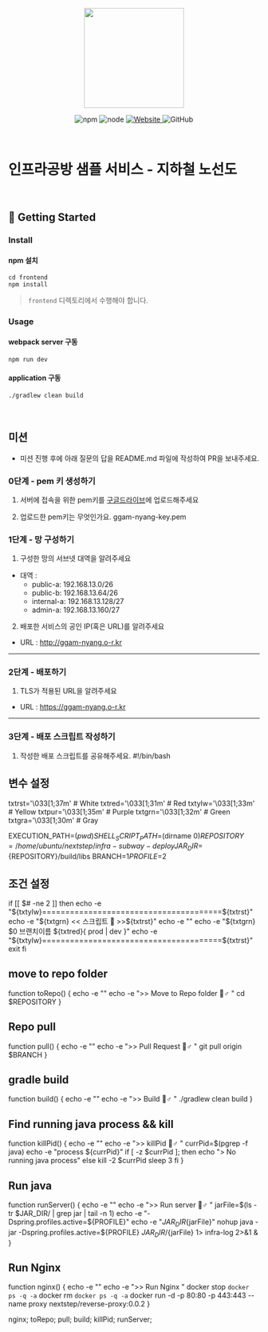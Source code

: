 <p align="center">
    <img width="200px;" src="https://raw.githubusercontent.com/woowacourse/atdd-subway-admin-frontend/master/images/main_logo.png"/>
</p>
<p align="center">
  <img alt="npm" src="https://img.shields.io/badge/npm-%3E%3D%205.5.0-blue">
  <img alt="node" src="https://img.shields.io/badge/node-%3E%3D%209.3.0-blue">
  <a href="https://edu.nextstep.camp/c/R89PYi5H" alt="nextstep atdd">
    <img alt="Website" src="https://img.shields.io/website?url=https%3A%2F%2Fedu.nextstep.camp%2Fc%2FR89PYi5H">
  </a>
  <img alt="GitHub" src="https://img.shields.io/github/license/next-step/atdd-subway-service">
</p>

<br>

# 인프라공방 샘플 서비스 - 지하철 노선도

<br>

## 🚀 Getting Started

### Install
#### npm 설치
```
cd frontend
npm install
```
> `frontend` 디렉토리에서 수행해야 합니다.

### Usage
#### webpack server 구동
```
npm run dev
```
#### application 구동
```
./gradlew clean build
```
<br>

## 미션

* 미션 진행 후에 아래 질문의 답을 README.md 파일에 작성하여 PR을 보내주세요.

### 0단계 - pem 키 생성하기

1. 서버에 접속을 위한 pem키를 [구글드라이브](https://drive.google.com/drive/folders/1dZiCUwNeH1LMglp8dyTqqsL1b2yBnzd1?usp=sharing)에 업로드해주세요

2. 업로드한 pem키는 무엇인가요. ggam-nyang-key.pem

### 1단계 - 망 구성하기
1. 구성한 망의 서브넷 대역을 알려주세요
- 대역 :
  - public-a: 192.168.13.0/26
  - public-b: 192.168.13.64/26
  - internal-a: 192.168.13.128/27
  - admin-a: 192.168.13.160/27

2. 배포한 서비스의 공인 IP(혹은 URL)를 알려주세요
- URL : http://ggam-nyang.o-r.kr



---

### 2단계 - 배포하기
1. TLS가 적용된 URL을 알려주세요

- URL : https://ggam-nyang.o-r.kr

---

### 3단계 - 배포 스크립트 작성하기

1. 작성한 배포 스크립트를 공유해주세요.
   #!/bin/bash

## 변수 설정

txtrst='\033[1;37m' # White
txtred='\033[1;31m' # Red
txtylw='\033[1;33m' # Yellow
txtpur='\033[1;35m' # Purple
txtgrn='\033[1;32m' # Green
txtgra='\033[1;30m' # Gray

EXECUTION_PATH=$(pwd)
SHELL_SCRIPT_PATH=$(dirname $0)
REPOSITORY=/home/ubuntu/nextstep/infra-subway-deploy
JAR_DIR=${REPOSITORY}/build/libs
BRANCH=$1
PROFILE=$2

## 조건 설정
if [[ $# -ne 2 ]]
then
echo -e "${txtylw}=======================================${txtrst}"
echo -e "${txtgrn}  << 스크립트 🧐 >>${txtrst}"
echo -e ""
echo -e "${txtgrn} $0 브랜치이름 ${txtred}{ prod | dev }"
echo -e "${txtylw}=======================================${txtrst}"
exit
fi
## move to repo folder
function toRepo() {
echo -e ""
echo -e ">> Move to Repo folder 🏃♂️ "
cd $REPOSITORY
}

## Repo pull
function pull() {
echo -e ""
echo -e ">> Pull Request 🏃♂️ "
git pull origin $BRANCH
}

## gradle build
function build() {
echo -e ""
echo -e ">> Build 🏃♂️ "
./gradlew clean build
}

## Find running java process && kill
function killPid() {
echo -e ""
echo -e ">> killPid 🏃♂️ "
currPid=$(pgrep -f java)
echo -e "process ${currPid}"
if [ -z $currPid ]; then
echo "> No running java process"
else
kill -2 $currPid
sleep 3
fi
}

## Run java
function runServer() {
echo -e ""
echo -e ">> Run server 🏃♂️ "
jarFile=$(ls -tr $JAR_DIR/ | grep jar | tail -n 1)
echo -e "-Dspring.profiles.active=${PROFILE}"
echo -e "${JAR_DIR}${jarFile}"
nohup java -jar -Dspring.profiles.active=${PROFILE} ${JAR_DIR}/${jarFile} 1> infra-log 2>&1 &
}

## Run Nginx
function nginx() {
echo -e ""
echo -e ">> Run Nginx  "
docker stop `docker ps -q -a`
docker rm `docker ps -q -a`
docker run -d -p 80:80 -p 443:443 --name proxy nextstep/reverse-proxy:0.0.2
}

nginx;
toRepo;
pull;
build;
killPid;
runServer;

